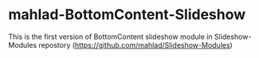 mahlad-BottomContent-Slideshow
==============================
This is the first version of BottomContent slideshow module in Slideshow-Modules repostory
(https://github.com/mahlad/Slideshow-Modules)
